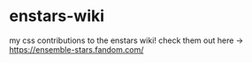 # enstars-wiki
my css contributions to the enstars wiki! check them out here -> https://ensemble-stars.fandom.com/
